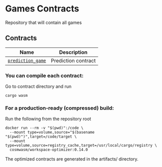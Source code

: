 # Games Contracts

Repository that will contain all games

## Contracts

| Name                                   | Description             |
| -------------------------------------- | ----------------------- |
| [`prediction_game`](contracts/prediction_game)   | Prediction contract |

### You can compile each contract:

Go to contract directory and run

```
cargo wasm
```

### For a production-ready (compressed) build:

Run the following from the repository root

```
docker run --rm -v "$(pwd)":/code \
  --mount type=volume,source="$(basename "$(pwd)")",target=/code/target \
  --mount type=volume,source=registry_cache,target=/usr/local/cargo/registry \
  cosmwasm/workspace-optimizer:0.14.0
```

The optimized contracts are generated in the artifacts/ directory.
